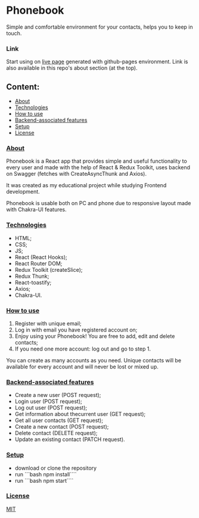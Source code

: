 # Phonebook

Simple and comfortable environment for your contacts, helps you to keep in
touch.

### Link

Start using on [live page](https://victoriayotka.github.io/goit-markup-hw-08/)
generated with github-pages environment. Link is also available in this repo's
about section (at the top).

## Content:

- [About](#about)
- [Technologies](#technologies)
- [How to use](#usage)
- [Backend-associated features](#features)
- [Setup](#setup)
- [License](#lisence)

<a name="about"></a>

### [About](#about)

Phonebook is a React app that provides simple and useful functionality to every
user and made with the help of React & Redux Toolkit, uses backend on Swagger
(fetches with CreateAsyncThunk and Axios).

It was created as my educational project while studying Frontend development.

Phonebook is usable both on PC and phone due to responsive layout made with
Chakra-UI features.

<a name="technologies"></a>

### [Technologies](#technologies)

- HTML;
- CSS;
- JS;
- React (React Hooks);
- React Router DOM;
- Redux Toolkit (createSlice);
- Redux Thunk;
- React-toastify;
- Axios;
- Chakra-UI.

<a name="usage"></a>

### [How to use](#usage)

1. Register with unique email;
2. Log in with email you have registered account on;
3. Enjoy using your Phonebook! You are free to add, edit and delete contacts;
4. If you need one more account: log out and go to step 1.

You can create as many accounts as you need. Unique contacts will be available
for every account and will never be lost or mixed up.

<a name="features"></a>

### [Backend-associated features](#features)

- Create a new user (POST request);
- Login user (POST request);
- Log out user (POST request);
- Get information about thecurrent user (GET request);
- Get all user contacts (GET request);
- Create a new contact (POST request);
- Delete contact (DELETE request);
- Update an existing contact (PATCH request).

<a name="setup"></a>

### [Setup](#setup)

- download or clone the repository
- run ```bash npm install````
- run ```bash npm start````

<a name="lisence"></a>

### [License](#lisence)

[MIT](https://choosealicense.com/licenses/mit/)
